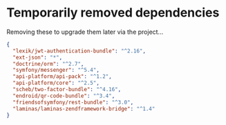 # Temporarily removed dependencies
Removing these to upgrade them later via the project...
```json
{
  "lexik/jwt-authentication-bundle": "^2.16",
  "ext-json": "*",
  "doctrine/orm": "^2.7",
  "symfony/messenger": "^5.4",
  "api-platform/api-pack": "^1.2",
  "api-platform/core": "^2.5",
  "scheb/two-factor-bundle": "^4.16",
  "endroid/qr-code-bundle": "^3.4",
  "friendsofsymfony/rest-bundle": "^3.0",
  "laminas/laminas-zendframework-bridge": "^1.4"
}
```
